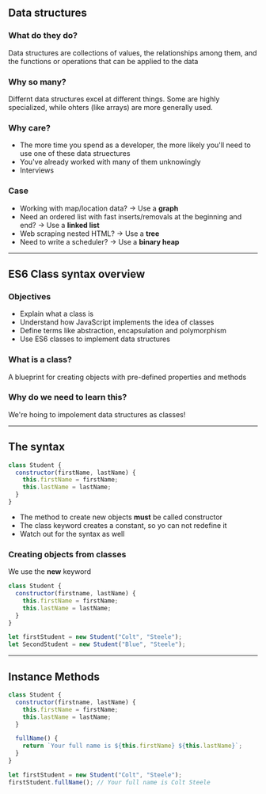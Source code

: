 ## Data structures

### What do they do?

Data structures are collections of values, the relationships among them, and the functions or operations that can be applied to the data

### Why so many?

Differnt data structures excel at different things. Some are highly specialized, while ohters (like arrays) are more generally used.

### Why care?

- The more time you spend as a developer, the more likely you'll need to use one of these data struectures
- You've already worked with many of them unknowingly
- Interviews

### Case

- Working with map/location data? &#8594; Use a **graph**
- Need an ordered list with fast inserts/removals at the beginning and end? &#8594; Use a **linked list**
- Web scraping nested HTML? &#8594; Use a **tree**
- Need to write a scheduler? &#8594; Use a **binary heap**

---

## ES6 Class syntax overview

### Objectives

- Explain what a class is
- Understand how JavaScript implements the idea of classes
- Define terms like abstraction, encapsulation and polymorphism
- Use ES6 classes to implement data structures

### What is a class?

A blueprint for creating objects with pre-defined properties and methods

### Why do we need to learn this?

We're hoing to impolement data structures as classes!

---

## The syntax

```js
class Student {
  constructor(firstName, lastName) {
    this.firstName = firstName;
    this.lastName = lastName;
  }
}
```

- The method to create new objects **must** be called constructor
- The class keyword creates a constant, so yo can not redefine it
- Watch out for the syntax as well

### Creating objects from classes

We use the **new** keyword

```js
class Student {
  constructor(firstname, lastName) {
    this.firstName = firstName;
    this.lastName = lastName;
  }
}

let firstStudent = new Student("Colt", "Steele");
let SecondStudent = new Student("Blue", "Steele");
```

---

## Instance Methods

```js
class Student {
  constructor(firstname, lastName) {
    this.firstName = firstName;
    this.lastName = lastName;
  }

  fullName() {
    return `Your full name is ${this.firstName} ${this.lastName}`;
  }
}

let firstStudent = new Student("Colt", "Steele");
firstStudent.fullName(); // Your full name is Colt Steele
```
